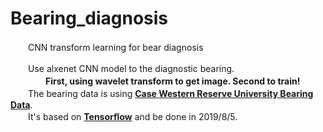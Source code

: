 # Bearing_diagnosis
 　　CNN transform learning for bear diagnosis  

　　Use alxenet CNN model to the diagnostic bearing.  
　　　　**First, using wavelet transform to get image. Second to train!**  
　　The bearing data is using [**Case Western Reserve University Bearing Data**](https://csegroups.case.edu/bearingdatacenter/pages/welcome-case-western-reserve-university-bearing-data-center-website).  
　　It's based on [**Tensorflow**](https://github.com/tensorflow/tensorflow) and be done in 2019/8/5.  
